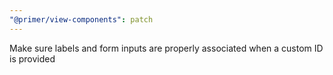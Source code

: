 ```yaml
---
"@primer/view-components": patch
---
```


Make sure labels and form inputs are properly associated when a custom ID is provided
